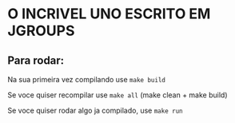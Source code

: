 # O INCRIVEL UNO ESCRITO EM JGROUPS

## Para rodar:

Na sua primeira vez compilando use `make build`

Se voce quiser recompilar use `make all` (make clean + make build)

Se voce quiser rodar algo ja compilado, use `make run`

